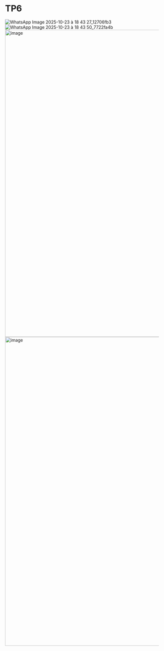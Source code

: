 # TP6
![WhatsApp Image 2025-10-23 à 18 43 27_12706fb3](https://github.com/user-attachments/assets/f3452d25-e163-4ffb-b20f-ad729d48152e)
![WhatsApp Image 2025-10-23 à 18 43 50_7722fa4b](https://github.com/user-attachments/assets/de7f1c8b-056c-44f2-9072-57eb8305ea13)
<img width="1919" height="1006" alt="image" src="https://github.com/user-attachments/assets/c66f664d-49aa-417e-88d7-7b0d15291498" />
<img width="1919" height="1012" alt="image" src="https://github.com/user-attachments/assets/302ef32f-0086-49fe-b419-21a9c755afae" />
